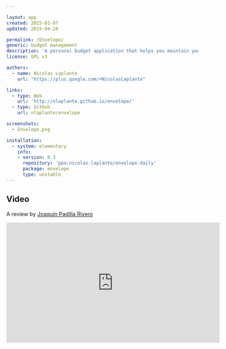 ```yaml
---

layout: app
created: 2015-01-07
updated: 2015-04-28

permalink: /Envelope/
generic: budget management
description: 'A personal budget application that helps you maintain your personal budget by using the tried-and-true envelope system. You designate spending categories (envelopes) and distribute your monthly income into them.'
license: GPL v3

authors:
  - name: Nicolas Laplante
    url: "https://plus.google.com/+NicolasLaplante"

links:
  - type: Web
    url: 'http://nlaplante.github.io/envelope/'
  - type: GitHub
    url: nlaplante/envelope

screenshots:
  - Envelope.png

installation:
  - system: elementary
    info:
    - version: 0.3
      repository: 'ppa:nicolas-laplante/envelope-daily'
      package: envelope
      type: unstable
---
```

## Video
A review by [Joaquín Padilla Rivero](https://www.youtube.com/channel/UC_im4PuM9ViTNjaUf2cXmgg)

<iframe width="560" height="315" src="https://www.youtube.com/embed/6LhF9qG08X0" frameborder="0" allowfullscreen></iframe>
